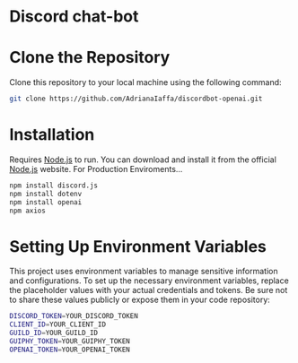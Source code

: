 # Discord chat-bot
# Clone the Repository
Clone this repository to your local machine using the following command:

```sh
git clone https://github.com/AdrianaIaffa/discordbot-openai.git
```
# Installation
Requires [Node.js](https://nodejs.org/en) to run. You can download and install it from the official [Node.js](https://nodejs.org/en) website.
For Production Enviroments...

```sh
npm install discord.js
npm install dotenv
npm install openai
npm axios
```
# Setting Up Environment Variables
This project uses environment variables to manage sensitive information and configurations. To set up the necessary environment variables, replace the placeholder values with your actual credentials and tokens. Be sure not to share these values publicly or expose them in your code repository:

```sh
DISCORD_TOKEN=YOUR_DISCORD_TOKEN
CLIENT_ID=YOUR_CLIENT_ID
GUILD_ID=YOUR_GUILD_ID
GUIPHY_TOKEN=YOUR_GUIPHY_TOKEN
OPENAI_TOKEN=YOUR_OPENAI_TOKEN
```

